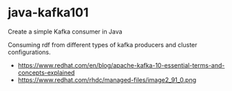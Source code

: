 # java-kafka101
Create a simple Kafka consumer in Java

Consuming rdf from different types of kafka producers and cluster configurations.

- https://www.redhat.com/en/blog/apache-kafka-10-essential-terms-and-concepts-explained
- https://www.redhat.com/rhdc/managed-files/image2_91_0.png
